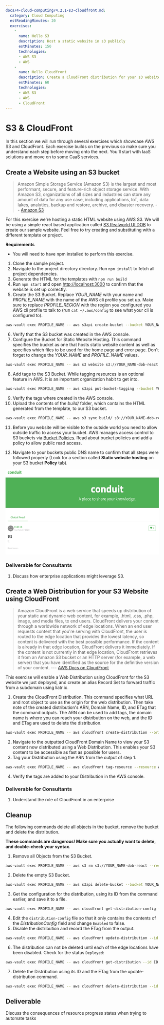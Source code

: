```yaml
---
docs/4-cloud-computing/4.2.1-s3-cloudfront.md:
  category: Cloud Computing
  estReadingMinutes: 20
  exercises:
    -
      name: Hello S3
      description: Host a static website in s3 publicly
      estMinutes: 150
      technologies:
      - AWS S3
      - AWS
    -
      name: Hello Cloudfront
      description: Create a CloudFront distribution for your s3 website
      estMinutes: 60
      technologies:
      - AWS S3
      - AWS
      - CloudFront
---
```


# S3 & CloudFront

In this section we will run through several exercises which showcase AWS S3 and CloudFront. Each exercise builds on the previous so make sure you understand each step before moving onto the next. You'll start with IaaS solutions and move on to some CaaS services.

## Create a Website using an S3 bucket

> Amazon Simple Storage Service (Amazon S3) is the largest and most performant, secure, and feature-rich object storage service. With Amazon S3, organizations of all sizes and industries can store any amount of data for any use case, including applications, IoT, data lakes, analytics, backup and restore, archive, and disaster recovery. -- [Amazon S3](https://aws.amazon.com/s3/)

For this exercise we're hosting a static HTML website using AWS S3. We will be using a simple react based application called [S3 Realworld UI DOB](https://github.com/liatrio/s3-realworld-ui-dob) to create our sample website. Feel free to try creating and substituting with a different template or project.

**Requirements**

- You will need to have npm installed to perform this exercise.

1. Clone the sample project.
2. Navigate to the project directory directory. Run `npm install` to fetch all project dependencies.
3. Generate the HTML for the templates with `npm run build`
4. Run `npm start` and open <http://localhost:3000> to confirm that the website is set up correctly.
5. Create the S3 Bucket. Replace *YOUR_NAME* with your name and *PROFILE_NAME* with the name of the AWS cli profile you set up. Make sure to replace *PROFILE_REGION* with the region you configured you AWS cli profile to talk to (run `cat ~/.aws/config` to see what your cli is configured to).

```bash
aws-vault exec PROFILE_NAME -- aws s3api create-bucket --bucket YOUR_NAME-dob-react --create-bucket-configuration LocationConstraint=PROFILE_REGION.
```

6. Verify that the S3 bucket was created in the AWS console.
7. Configure the Bucket for Static Website Hosting. This command specifies the bucket as one that hosts static website content as well as specifies which files to be used for the home page and error page. Don't forget to change the *YOUR_NAME* and *PROFILE_NAME* values.

```bash
aws-vault exec PROFILE_NAME -- aws s3 website s3://YOUR_NAME-dob-react --index-document index.html --error-document 404.html
```

8. Add tags to the S3 Bucket. While tagging resources is an optional feature in AWS. It is an important organization habit to get into.

```bash
aws-vault exec PROFILE_NAME -- aws s3api put-bucket-tagging --bucket YOUR_NAME-dob-react --tagging 'TagSet=[{Key=Client,Value=Internal},{Key=Project,Value=DOB},{Key=Environment,Value=Demo},{Key=Application,Value=React},{Key=Owner,Value=YOUR_NAME}]'
```

9. Verify the tags where created in the AWS console.
10. Upload the contents of the *build/* folder, which contains the HTML generated from the template, to our S3 bucket.

```bash
aws-vault exec PROFILE_NAME -- aws s3 sync build/ s3://YOUR_NAME-dob-react
```

11. Before you website will be visible to the outside world you need to allow outside traffic to access your bucket. AWS manages access control to S3 buckets via [Bucket Policies](https://docs.aws.amazon.com/AmazonS3/latest/userguide/bucket-policies.html). Read about bucket policies and add a policy to allow public read access.

12. Navigate to your buckets public DNS name to confirm that all steps were followed properly (Look for a section called **Static website hosting** on your S3 bucket **Policy** tab).

![front page image](img4/front_page.webp ":class=img-shadow-center :alt= front page image")

### Deliverable for Consultants

1. Discuss how enterprise applications might leverage S3.

## Create a Web Distribution for your S3 Website using CloudFront

> Amazon CloudFront is a web service that speeds up distribution of your static and dynamic web content, for example, .html, .css, .php, image, and media files, to end users. CloudFront delivers your content through a worldwide network of edge locations. When an end user requests content that you're serving with CloudFront, the user is routed to the edge location that provides the lowest latency, so content is delivered with the best possible performance. If the content is already in that edge location, CloudFront delivers it immediately. If the content is not currently in that edge location, CloudFront retrieves it from an Amazon S3 bucket or an HTTP server (for example, a web server) that you have identified as the source for the definitive version of your content.
> --- [AWS Docs on CloudFront](https://docs.aws.amazon.com/cloudfront/index.html#lang/en_us)

This exercise will enable a Web Distribution using CloudFront for the S3 website we just
deployed, and create an alias Record Set to forward traffic from a subdomain using liatr.io.

1. Create the CloudFront Distribution. This command specifies what URL and root object to use as the origin for the web distribution. Then take note of the created distribution's ARN, Domain Name, ID, and ETag that the command outputs. The ARN can be used to add tags, the domain name is where you can reach your distribution on the web, and the ID and ETag are used to delete the distribution.

```bash
aws-vault exec PROFILE_NAME -- aws cloudfront create-distribution --origin-domain-name YOUR_NAME-dob-react.s3-website-us-west-2.amazonaws.com --default-root-object index.html
```

2. Navigate to the outputted CloudFront Domain Name to view your S3 content now distributed using a Web Distribution. This enables your S3 content to be accessible as fast as possible for users.
3. Tag your Distribution using the ARN from the output of step 1.

```bash
aws-vault exec PROFILE_NAME -- aws cloudfront tag-resource --resource ARN --tags 'Items=[{Key=Client,Value=Internal},{Key=Project,Value=DOB},{Key=Environment,Value=Demo},{Key=Application,Value=React},{Key=Owner,Value=YOUR_NAME}]'
```

4. Verify the tags are added to your Distribution in the AWS console.

### Deliverable for Consultants

1. Understand the role of CloudFront in an enterprise

## Cleanup

The following commands delete all objects in the bucket, remove the bucket and delete the distribution.

**These commands are dangerous! Make sure you actually want to delete, and double-check your syntax.**

1. Remove all Objects from the S3 Bucket.

```bash
aws-vault exec PROFILE_NAME -- aws s3 rm s3://YOUR_NAME-dob-react --recursive
```

2. Delete the empty S3 Bucket.

```bash
aws-vault exec PROFILE_NAME -- aws s3api delete-bucket --bucket YOUR_NAME-dob-react
```

3. Get the configuration for the distribution, using its ID from the command earlier, and save it to a file.

```bash
aws-vault exec PROFILE_NAME -- aws cloudfront get-distribution-config --id ID > distribution-config
```

4. Edit the `distribution-config` file so that it only contains the contents of the *DistributionConfig* field and change `Enabled` to false.
5. Disable the distribution and record the ETag from the output.

```bash
aws-vault exec PROFILE_NAME -- aws cloudfront update-distribution --id ID --if-match ETAG --distribution-config file://distribution-config
```

6. The distribution can not be deleted until each of the edge locations have been disabled. Check for the status `Deployed`:

```bash
aws-vault exec PROFILE_NAME -- aws cloudfront get-distribution --id ID
```

7. Delete the Distribution using its ID and the ETag from the update-distribution command.

```bash
aws-vault exec PROFILE_NAME -- aws cloudfront delete-distribution --id ID --if-match ETAG
```

## Deliverable

Discuss the consequences of resource progress states when trying to automate tasks
